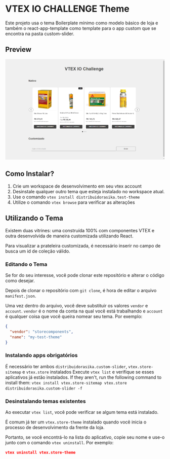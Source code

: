 # VTEX IO CHALLENGE Theme

Este projeto usa o tema Boilerplate mínimo como modelo básico de loja e também o react-app-template como template para o app custom que se encontra
na pasta custom-slider.

## Preview

![store-theme-default](/docs/preview.png)

## Como Instalar?

1. Crie um workspace de desenvolvimento em seu vtex account
2. Desinstale qualquer outro tema que esteja instalado no workspace atual.
3. Use o comando `vtex install distribuidorasika.test-theme`
4. Utilize o comando `vtex browse` para verificar as alterações

## Utilizando o Tema

Existem duas vitrines: uma construída 100% com componentes VTEX e outra desenvolvida de maneira customizada utilizando React.

Para visualizar a prateleira customizada, é necessário inserir no campo de busca um id de coleção válido.

### Editando o Tema

Se for do seu interesse, você pode clonar este repositório e alterar o código como desejar.

Depois de clonar o repositório com `git clone`, é hora de editar o arquivo `manifest.json`.

Uma vez dentro do arquivo, você deve substituir os valores `vendor` e `account`. `vendor` é o nome da conta na qual você está trabalhando e `account` é qualquer coisa que você queira nomear seu tema. Por exemplo:

```json
{
  "vendor": "storecomponents",
  "name": "my-test-theme"
}
```

### Instalando apps obrigatórios

É necessário ter ambos `distribuidorasika.custom-slider`, `vtex.store-sitemap` e `vtex.store` instalados
Execute `vtex list` e verifique se esses aplicativos já estão instalados.
If they aren't, run the following command to install them: `vtex install vtex.store-sitemap vtex.store distribuidorasika.custom-slider -f`

### Desinstalando temas existentes

Ao executar `vtex list`, você pode verificar se algum tema está instalado.

É comum já ter um `vtex.store-theme` instalado quando você inicia o processo de desenvolvimento da frente da loja.

Portanto, se você encontrá-lo na lista do aplicativo, copie seu nome e use-o junto com o comando `vtex uninstall`. Por exemplo:

```json
vtex uninstall vtex.store-theme
```
